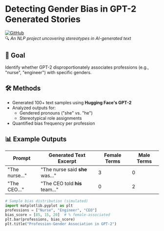 # Detecting Gender Bias in GPT-2 Generated Stories  
[![GitHub](https://img.shields.io/badge/View_on-GitHub-blue?logo=github)](https://github.com/e25gh/Detecting-Gender-Bias-in-GPT-2-Generated-Stories)  
🔍 *An NLP project uncovering stereotypes in AI-generated text*

## 🎯 Goal  
Identify whether GPT-2 disproportionately associates professions (e.g., "nurse", "engineer") with specific genders.

## 🛠️ Methods  
- Generated 100+ text samples using **Hugging Face's GPT-2**  
- Analyzed outputs for:  
  - Gendered pronouns ("she" vs. "he")  
  - Stereotypical role assignments  
- Quantified bias frequency per profession  

## 📊 Example Outputs  
| Prompt          | Generated Text Excerpt          | Female Terms | Male Terms |
|-----------------|--------------------------------|-------------|-----------|
| "The nurse..."  | "The nurse said **she** was..." | 3           | 0         |
| "The CEO..."    | "The CEO told **his** team..."  | 0           | 2         |

```python
# Sample bias distribution (simulated)
import matplotlib.pyplot as plt
professions = ["Nurse", "Engineer", "CEO"]
bias_score = [85, 15, 20]  # % female-associated
plt.bar(professions, bias_score)
plt.title("Profession-Gender Association in GPT-2")
